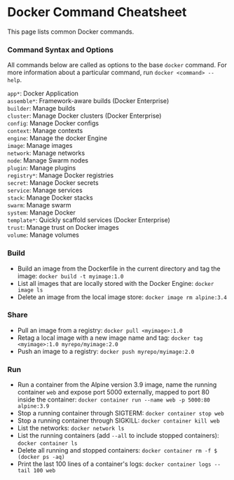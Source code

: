# Docker Command Cheatsheet  

This page lists common Docker commands.

### Command Syntax and Options 
All commands below are called as options to the base `docker` command. For more information about a particular command, run  `docker <command> --help`. 

`app*`: 		Docker Application  
`assemble*`:	Framework-aware builds (Docker Enterprise)  
`builder`: 		Manage builds  
`cluster`: 		Manage Docker clusters (Docker Enterprise)  
`config`: 		Manage Docker configs  
`context`: 		Manage contexts  
`engine`: 		Manage the docker Engine  
`image`: 		Manage images  
`network`: 		Manage networks  
`node`: 		Manage Swarm nodes  
`plugin`: 		Manage plugins  
`registry*`:	Manage Docker registries  
`secret`:		Manage Docker secrets  
`service`:		Manage services  
`stack`: 		Manage Docker stacks  
`swarm`:  		Manage swarm  
`system`:		Manage Docker  
`template*`: 	Quickly scaffold services (Docker Enterprise)  
`trust`: 		Manage trust on Docker images  
`volume`: 		Manage volumes  

### Build
 - Build an image from the Dockerfile in the current directory and tag the image: `docker build -t myimage:1.0`
 - List all images that are locally stored with the Docker Engine: `docker image ls`
 - Delete an image from the local image store: `docker image rm alpine:3.4`
 
### Share
 - Pull an image from a registry: `docker pull <myimage>:1.0`
 - Retag a local image with a new image name and tag: `docker tag <myimage>:1.0 myrepo/myimage:2.0`
 - Push an image to a registry: `docker push myrepo/myimage:2.0` 

### Run
 - Run a container from the Alpine version 3.9 image, name the running container `web` and expose port 5000 externally, mapped to port 80 inside the container: `docker container run --name web -p 5000:80 alpine:3.9`
 - Stop a running container through SIGTERM: `docker container stop web`
 - Stop a running container through SIGKILL: `docker container kill web`
 - List the networks: `docker network ls`
 - List the running containers (add `--all` to include stopped containers): `docker container ls`
 - Delete all running and stopped containers: `docker container rm -f $ (docker ps -aq)`
 - Print the last 100 lines of a container's logs: `docker container logs --tail 100 web` 




